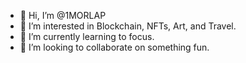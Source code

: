 - 👋 Hi, I’m @1MORLAP
- 👀 I’m interested in Blockchain, NFTs, Art, and Travel.
- 🌱 I’m currently learning to focus.
- 💞️ I’m looking to collaborate on something fun.

<!---
1MORLAP/1MORLAP is a ✨ special ✨ repository because its `README.md` (this file) appears on your GitHub profile.
You can click the Preview link to take a look at your changes.
--->
